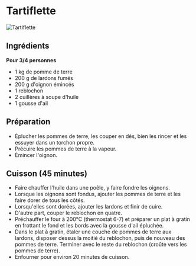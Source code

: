 # Tartiflette

![Tartiflette](https://assets.afcdn.com/recipe/20160401/38946_w648h414c1cx2690cy1793.jpg)

## Ingrédients

**Pour 3/4 personnes**

- 1 kg de pomme de terre
- 200 g de lardons fumés
- 200 g d'oignon émincés
- 1 reblochon
- 2 cuillères à soupe d'huile
- 1 gousse d'ail

## Préparation 

- Éplucher les pommes de terre, les couper en dés, bien les rincer et les essuyer dans un torchon propre.
- Précuire les pommes de terre à la vapeur.
- Émincer l'oignon.

## Cuisson (45 minutes)

- Faire chauffer l'huile dans une poêle, y faire fondre les oignons.
- Lorsque les oignons sont fondus, ajouter les pommes de terre et les faire dorer de tous les côtés.
- Lorsqu'elles sont dorées, ajouter les lardons et finir de cuire.
- D'autre part, couper le reblochon en quatre.
- Préchauffer le four à 200°C (thermostat 6-7) et préparer un plat à gratin en frottant le fond et les bords avec la gousse d'ail épluchée.
- Dans le plat à gratin, étaler une couche de pommes de terre aux lardons, disposer dessus la moitié du reblochon, puis de nouveau des pommes de terre. Terminer avec le reste du reblochon (croûte vers les pommes de terre).
- Enfourner pour environ 20 minutes de cuisson.
